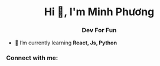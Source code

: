 <h1 align="center">Hi 👋, I'm Minh Phương</h1>
<h3 align="center">Dev For Fun</h3>

- 🌱 I’m currently learning **React, Js, Python**

<h3 align="left">Connect with me:</h3>
<p align="left">
</p>

